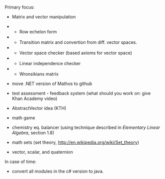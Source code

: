 Primary focus:
* Matrix and vector manipulation
* - Row echelon form
* - Transition matrix and convertion from diff. vector spaces.
* - Vector space checker (based axioms for vector space)
* - Linear independence checker
* - Wronsikians matrix

* move .NET version of Mathos to github
* test assessment - feedback system (what should you work on: give Khan Academy video)
* AbstractVector idea (KTH)
* math game
* chemistry eq. balancer (using technique described in *Elementary Linear Algebra*, section 1.8)
* math sets (set theory, http://en.wikipedia.org/wiki/Set_theory)
* vector, scalar, and quaternion
 
In case of time:
* convert all modules in the c# version to java.
